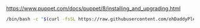 https://www.puppet.com/docs/puppet/8/installing_and_upgrading.html

```bash
/bin/bash -c "$(curl -fsSL https://raw.githubusercontent.com/ohDaddyPlease/sandbox/main/Debian/bare-metal/Golang/install.sh)"
```

